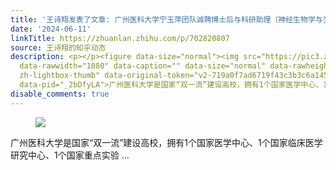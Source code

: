 ```yaml
---
title: '王诗翔发表了文章: 广州医科大学宁玉萍团队诚聘博士后与科研助理（神经生物学与生物信息学方向）'
date: '2024-06-11'
linkTitle: https://zhuanlan.zhihu.com/p/702820807
source: 王诗翔的知乎动态
description: <p></p><figure data-size="normal"><img src="https://pic3.zhimg.com/v2-719a0f7ad6719f43c3b3c6a1458f205e.jpg"
  data-rawwidth="1080" data-caption="" data-size="normal" data-rawheight="687" class="origin_image
  zh-lightbox-thumb" data-original-token="v2-719a0f7ad6719f43c3b3c6a1458f205e" referrerpolicy="no-referrer"></figure><p></p><p
  data-pid="_2bDfyLA">广州医科大学是国家“双一流”建设高校，拥有1个国家医学中心、1个国家临床医学研究中心、1个国家重点实验 ...
disable_comments: true
---
```

<p></p><figure data-size="normal"><img src="https://pic3.zhimg.com/v2-719a0f7ad6719f43c3b3c6a1458f205e.jpg" data-rawwidth="1080" data-caption="" data-size="normal" data-rawheight="687" class="origin_image zh-lightbox-thumb" data-original-token="v2-719a0f7ad6719f43c3b3c6a1458f205e" referrerpolicy="no-referrer"></figure><p></p><p data-pid="_2bDfyLA">广州医科大学是国家“双一流”建设高校，拥有1个国家医学中心、1个国家临床医学研究中心、1个国家重点实验 ...